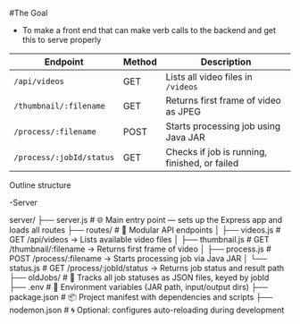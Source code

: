 #The Goal
-   To make a front end that can make verb calls to the backend and get this to serve properly

| Endpoint                 | Method | Description                                   |
| ------------------------ | ------ | --------------------------------------------- |
| `/api/videos`            | GET    | Lists all video files in `/videos`            |
| `/thumbnail/:filename`   | GET    | Returns first frame of video as JPEG          |
| `/process/:filename`     | POST   | Starts processing job using Java JAR          |
| `/process/:jobId/status` | GET    | Checks if job is running, finished, or failed |


Outline structure

-Server

server/
├── server.js             # 🌐 Main entry point — sets up the Express app and loads all routes
├── routes/               # 📁 Modular API endpoints
│   ├── videos.js         # GET    /api/videos          → Lists available video files
│   ├── thumbnail.js      # GET    /thumbnail/:filename → Returns first frame of video
│   ├── process.js        # POST   /process/:filename   → Starts processing job via Java JAR
│   └── status.js         # GET    /process/:jobId/status → Returns job status and result path
├── oldJobs/              # 📂 Tracks all job statuses as JSON files, keyed by jobId  
├── .env                  # 🔐 Environment variables (JAR path, input/output dirs)
├── package.json          # 📦 Project manifest with dependencies and scripts
├── nodemon.json          # 🌀 Optional: configures auto-reloading during development
